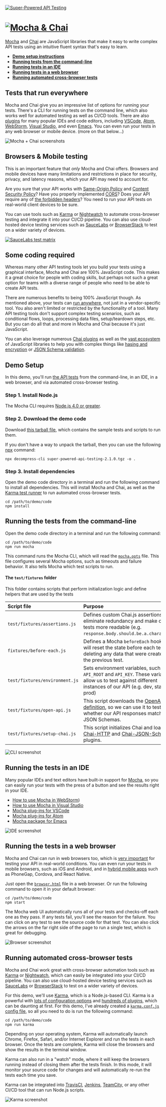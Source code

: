 [![Super-Powered API Testing](http://apitesting.bigstickcarpet.com/assets/img/title-banner.png)](http://apitesting.bigstickcarpet.com)

[![Mocha & Chai](img/logo.png)](http://mochajs.org)
================================================================================

[Mocha](https://mochajs.org/) and [Chai](http://chaijs.com/) are JavaScript libraries that make it easy to write complex API tests using an intuitive fluent syntax that's easy to learn.

- **[Demo setup instructions](#demo-setup)**
- **[Running tests from the command-line](#cli)**
- **[Running tests in an IDE](#ide)**
- **[Running tests in a web browser](#browser)**
- **[Running automated cross-browser tests](#karma)**

<a id="run-everywhere"></a>

Tests that run everywhere
--------------------------------------------------------------------------------
Mocha and Chai give you an impressive list of options for running your tests. There's a CLI for running tests on the command line, which also works well for automated testing as well as CI/CD tools. There are also [plugins](https://mochajs.org/#editor-plugins) for many popular IDEs and code editors, including [VSCode](https://marketplace.visualstudio.com/search?term=mocha&target=VSCode&category=All%20categories&sortBy=Relevance), [Atom](https://atom.io/packages/search?q=mocha), [WebStorm](https://www.youtube.com/watch?v=4mKiGkokyx8), [Visual Studio](https://github.com/Microsoft/nodejstools/wiki/Test-Explorer), and even [Emacs](https://github.com/scottaj/mocha.el).  You can even run your tests in any web browser or mobile device. (more on that below...)

![Mocha + Chai screenshots](img/screenshot.gif)

<a id="browser-testing"></a>

Browsers & Mobile testing
--------------------------------------------------------------------------------
This is an important feature that _only_ Mocha and Chai offers. Browsers and mobile devices have many limitations and restrictions in place for security, privacy, and latency reasons, which your API may need to account for.

Are you sure that your API works with [Same-Origin Policy](https://developer.mozilla.org/en-US/docs/Web/Security/Same-origin_policy) and [Content Security Policy](https://developer.mozilla.org/en-US/docs/Web/HTTP/CSP)? Have you properly implemented [CORS](https://developer.mozilla.org/en-US/docs/Web/HTTP/CORS)?  Does your API require any of [the forbidden headers](https://developer.mozilla.org/en-US/docs/Glossary/Forbidden_header_name)? You need to run your API tests on real-world client devices to be sure.

You can use tools such as [Karma](https://karma-runner.github.io/) or [Nightwatch](http://nightwatchjs.org/) to automate cross-browser testing and integrate it into your CI/CD pipeline.  You can also use cloud-hosted device testing services such as [SauceLabs](https://saucelabs.com/) or [BrowserStack](https://www.browserstack.com/) to test on a wider variety of devices.

[![SauceLabs test matrix](img/saucelabs.png)](https://wiki.saucelabs.com/display/DOCS/Using+Status+Badges+and+the+Browser+Matrix+Widget+to+Monitor+Test+Results)


Some coding required
--------------------------------------------------------------------------------
Whereas many other API testing tools let you build your tests using a graphical interface, Mocha and Chai are 100% JavaScript code.  This makes it a great choice for people with coding skills, but perhaps not such a great option for teams with a diverse range of people who need to be able to create API tests.

There are numerous benefits to being 100% JavaScript though. As mentioned above, your tests can [run anywhere](#run-everywhere), not just in a vendor-specific tool. You also aren't limited or restricted by the functionality of a tool.  Many API testing tools don't support complex testing scenarios, such as conditional flows, loops, processing data files, setup/teardown steps, etc.  But you can do all that and more in Mocha and Chai because it's just JavaScript.

You can also leverage numerous [Chai plugins](http://chaijs.com/plugins/) as well as the [vast ecosystem](https://www.npmjs.com/) of JavaScript libraries to help you with complex things like [hasing and encryption](https://code.google.com/archive/p/crypto-js/) or [JSON Schema validation](http://chaijs.com/plugins/chai-json-schema/).


<a id="demo-setup"></a>

Demo Setup
--------------------------------------------------------------------------------
In this demo, you'll run [the API tests](test/specs) from the command-line, in an IDE, in a web browser, and via automated cross-browser testing.

### Step 1. Install Node.js
The Mocha CLI requires [Node.js 4.0 or greater](https://nodejs.org/en/).

### Step 2. Download the demo code
Download [this tarball file](https://registry.npmjs.org/super-powered-api-testing/-/super-powered-api-testing-2.1.0.tgz), which contains the sample tests and scripts to run them.

If you don't have a way to unpack the tarball, then you can use the following [npx](https://www.npmjs.com/package/npx) command:

```
npx decompress-cli super-powered-api-testing-2.1.0.tgz -o .
```

### Step 3. Install dependencies
Open the demo code directory in a terminal and run the following command to install all dependencies.  This will install Mocha and Chai, as well as the [Karma test runner](https://karma-runner.github.io/) to run automated cross-browser tests.

```
cd /path/to/demo/code
npm install
```


<a id="cli"></a>

Running the tests from the command-line
--------------------------------------------------------------------------------
Open the demo code directory in a terminal and run the following command:

```
cd /path/to/demo/code
npm run mocha
```

This command runs the Mocha CLI, which will read the [`mocha.opts`](test/mocha.opts) file. This file configures several Mocha options, such as timeouts and failure behavior.  It also tells Mocha which test scripts to run.

#### The `test/fixtures` folder
This folder contains scripts that perform initialization logic and define helpers that are used by the tests

|Script file                   |Purpose
|:-----------------------------|:-----------------------------------------------------------
|`test/fixtures/assertions.js` |Defines custom Chai.js assertions, which eliminate redundancy and make our tests more readable (e.g. `response.body.should.be.a.character()`)
|`fixtures/before-each.js`     |Defines a Mocha `beforeEach` hook, which will reset the state before each test by deleting any data that were created by the previous test.
|`test/fixtures/environment.js`|Sets environment variables, such as `API_ROOT` and `API_KEY`. These variables allow us to test against different instances of our API (e.g. dev, staging, prod)
|`test/fixtures/open-api.js`    |This script downloads the [OpenAPI definition](https://api.heroes.bigstickcarpet.com/schema), so we can use it to test whether our API responses match the JSON Schemas.
|`test/fixtures/setup-chai.js`  |This script initializes Chai and loads the [Chai-HTTP](http://chaijs.com/plugins/chai-http/) and [Chai-JSON-Schema](http://chaijs.com/plugins/chai-json-schema/) plugins.

![CLI screenshot](img/cli.gif)


<a id="ide"></a>

Running the tests in an IDE
--------------------------------------------------------------------------------
Many popular IDEs and text editors have built-in support for [Mocha](https://mochajs.org/), so you can easily run your tests with the press of a button and see the results right in your IDE.

  - [How to use Mocha in WebStorm](https://www.youtube.com/watch?v=4mKiGkokyx8))
  - [How to use Mocha in Visual Studio](https://github.com/Microsoft/nodejstools/wiki/Test-Explorer)
  - [Mocha plug-ins for VSCode](https://marketplace.visualstudio.com/search?term=mocha&target=VSCode&category=All%20categories&sortBy=Relevance)
  - [Mocha plug-ins for Atom](https://atom.io/packages/search?q=mocha)
  - [Mocha package for Emacs](https://github.com/scottaj/mocha.el)

![IDE screenshot](img/ide.gif)



<a id="browser"></a>

Running the tests in a web browser
--------------------------------------------------------------------------------
Mocha and Chai can run in web browsers too, which is [very important](#browser-testing) for testing your API in real-world conditions.  You can even run your tests in mobile browsers, such as iOS and Android, and in [hybrid mobile apps](https://developer.telerik.com/featured/what-is-a-hybrid-mobile-app/) such as PhoneGap, Cordova, and React Native.

Just open the [`browser.html`](browser.html) file in a web browser.  Or run the following command to open it in your default browser:

```
cd /path/to/demo/code
npm start
```

The Mocha web UI automatically runs all of your tests and checks-off each one as they pass.  If any tests fail, you'll see the reason for the failure.  You can click on any test to see the source code for that test.  You can also click the arrows on the far right side of the page to run a single test, which is great for debugging.

![Browser screenshot](img/browser.gif)



<a id="karma"></a>

Running automated cross-browser tests
--------------------------------------------------------------------------------
Mocha and Chai work great with cross-browser automation tools such as [Karma](https://karma-runner.github.io/) or [Nightwatch](http://nightwatchjs.org/), which can easily be integrated into your CI/CD pipeline.  You can also use cloud-hosted device testing services such as [SauceLabs](https://saucelabs.com/) or [BrowserStack](https://www.browserstack.com/) to test on a wider variety of devices.

For this demo, we'll use [Karma](https://karma-runner.github.io/), which is a Node.js-based CLI.  Karma is a powerful with [lots of configuration options](https://karma-runner.github.io/1.0/config/configuration-file.html) and [hundreds of plugins](https://www.npmjs.com/browse/keyword/karma-plugin), which can be daunting at first.  For this demo, I've already created a [`karma.conf.js` config file](karma.conf.js), so all you need to do is run the following command:

```
cd /path/to/demo/code
npm run karma
```

Depending on your operating system, Karma will automatically launch Chrome, Firefox, Safari, and/or Internet Explorer and run the tests in each browser.  Once the tests are complete, Karma will close the browsers and show the results in the terminal window.

Karma can also run in a "watch" mode, where it will keep the browsers running instead of closing them after the tests finish. In this mode, it will monitor your source code for changes and will automatically re-run the tests each time you save.

Karma can be integrated into [TravisCI](https://karma-runner.github.io/1.0/plus/travis.html), [Jenkins](https://karma-runner.github.io/1.0/plus/jenkins.html), [TeamCity](https://karma-runner.github.io/1.0/plus/teamcity.html), or any other CI/CD tool that can run Node.js scripts.

![Karma screenshot](img/karma.png)
